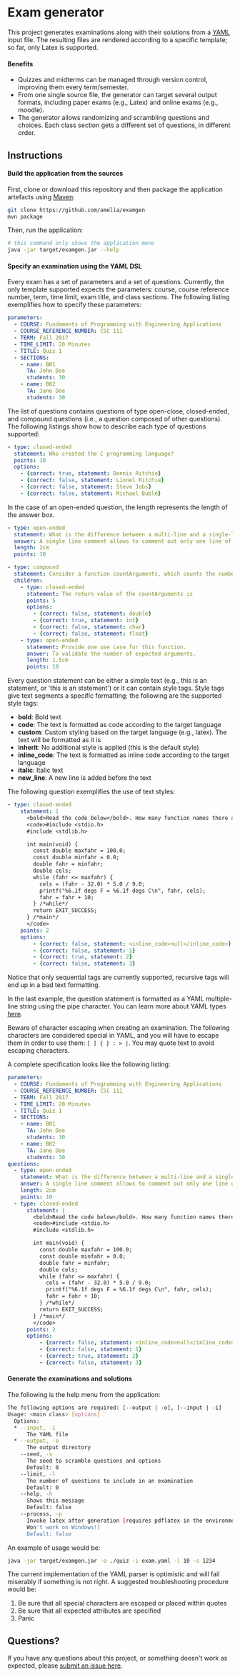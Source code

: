 # Exam generator

This project generates examinations along with their solutions from a [YAML](http://www.yaml.org/) input file. The resulting files are rendered according to a specific template; so far, only Latex is supported.

#### Benefits
- Quizzes and midterms can be managed through version control, improving them every term/semester.
- From one single source file, the generator can target several output formats, including paper exams (e.g., Latex) and online exams (e.g., moodle).
- The generator allows randomizing and scrambling questions and choices. Each class section gets a different set of questions, in different order.


## Instructions

#### Build the application from the sources

First, clone or download this repository and then package the application artefacts using [Maven](https://maven.apache.org/):

```bash
git clone https://github.com/amelia/examgen
mvn package
```

Then, run the application:

```bash
# this command only shows the application menu
java -jar target/examgen.jar --help
```

#### Specify an examination using the YAML DSL

Every exam has a set of parameters and a set of questions. Currently, the only template supported expects the parameters: course, course reference number, term, time limit, exam title, and class sections. The following listing exemplifies how to specify these parameters:

```yaml
parameters:
  - COURSE: Fundaments of Programming with Engineering Applications
  - COURSE_REFERENCE_NUMBER: CSC 111
  - TERM: Fall 2017
  - TIME_LIMIT: 20 Minutes
  - TITLE: Quiz 1
  - SECTIONS:
    - name: B01
      TA: John Doe
      students: 30
    - name: B02
      TA: Jane Doe
      students: 30
```

The list of questions contains questions of type open-close, closed-ended, and compound questions (i.e., a question composed of other questions). The following listings show how to describe each type of questions supported:

```yaml
- type: closed-ended
  statement: Who created the C programming language?
  points: 10
  options:
    - {correct: true, statement: Dennis Ritchie}
    - {correct: false, statement: Lionel Ritchie}
    - {correct: false, statement: Steve Jobs}
    - {correct: false, statement: Michael Bublé}
```

In the case of an open-ended question, the length represents the length of the answer box.

```yaml
- type: open-ended
  statement: What is the difference between a multi-line and a single-line comment?
  answer: A single line comment allows to comment out only one line of text, whereas the multiline comment encloses multiple lines of text.
  length: 2cm
  points: 10
```

```yaml
- type: compound
  statement: Consider a function countArguments, which counts the number of arguments of a program.
  children:
    - type: closed-ended
      statement: The return value of the countArguments is
      points: 5
      options:
        - {correct: false, statement: double}
        - {correct: true, statement: int}
        - {correct: false, statement: char}
        - {correct: false, statement: float}
    - type: open-ended
      statement: Provide one use case for this function.
      answer: To validate the number of expected arguments.
      length: 1.5cm
      points: 10
```

Every question statement can be either a simple text (e.g., this is an statement, or 'this is an statement') or it can contain style tags. Style tags give text segments a specific formatting; the following are the supported style tags:

- **bold**: Bold text
- **code**: The text is formatted as code according to the target language
- **custom**: Custom styling based on the target language (e.g., latex). The text will be formatted as it is
- **inherit**: No additional style is applied (this is the default style)
- **inline_code**: The text is formatted as inline code according to the target language
- **italic**: Italic text
- **new_line**: A new line is added before the text

The following question exemplifies the use of text styles:

```yaml
- type: closed-ended
    statement: |
      <bold>Read the code below</bold>. How many function names there are?
      <code>#include <stdio.h>
      #include <stdlib.h>

      int main(void) {
        const double maxfahr = 100.0;
        const double minfahr = 0.0;
        double fahr = minfahr;
        double cels;
        while (fahr <= maxfahr) {
          cels = (fahr - 32.0) * 5.0 / 9.0;
          printf("%6.1f degs F = %6.1f degs C\n", fahr, cels);
          fahr = fahr + 10;
        } /*while*/
        return EXIT_SUCCESS;
      } /*main*/
      </code>
    points: 2
    options:
        - {correct: false, statement: <inline_code>null</inline_code>}
        - {correct: false, statement: 1}
        - {correct: true, statement: 2}
        - {correct: false, statement: 3}
```

Notice that only sequential tags are currently supported, recursive tags will end up in a bad text formatting.

In the last example, the question statement is formatted as a YAML multiple-line string using the pipe character. You can learn more about YAML types [here](https://learnxinyminutes.com/docs/yaml/).

Beware of character escaping when creating an examination. The following characters are considered special in YAML, and you will have to escape them in order to use them: `[ ] { } : > |`. You may quote text to avoid escaping characters.

A complete specification looks like the following listing:

```yaml
parameters:
  - COURSE: Fundaments of Programming with Engineering Applications
  - COURSE_REFERENCE_NUMBER: CSC 111
  - TERM: Fall 2017
  - TIME_LIMIT: 20 Minutes
  - TITLE: Quiz 1
  - SECTIONS:
    - name: B01
      TA: John Doe
      students: 30
    - name: B02
      TA: Jane Doe
      students: 30
questions:
  - type: open-ended
    statement: What is the difference between a multi-line and a single-line comment?
    answer: A single line comment allows to comment out only one line of text, whereas the multiline comment encloses multiple lines of text.
    length: 2cm
    points: 10
  - type: closed-ended
      statement: |
        <bold>Read the code below</bold>. How many function names there are?
        <code>#include <stdio.h>
        #include <stdlib.h>

        int main(void) {
          const double maxfahr = 100.0;
          const double minfahr = 0.0;
          double fahr = minfahr;
          double cels;
          while (fahr <= maxfahr) {
            cels = (fahr - 32.0) * 5.0 / 9.0;
            printf("%6.1f degs F = %6.1f degs C\n", fahr, cels);
            fahr = fahr + 10;
          } /*while*/
          return EXIT_SUCCESS;
        } /*main*/
        </code>
      points: 2
      options:
          - {correct: false, statement: <inline_code>null</inline_code>}
          - {correct: false, statement: 1}
          - {correct: true, statement: 2}
          - {correct: false, statement: 3}
```

#### Generate the examinations and solutions

The following is the help menu from the application:

```bash
The following options are required: [--output | -o], [--input | -i]
Usage: <main class> [options]
  Options:
  * --input, -i
      The YAML file
  * --output, -o
      The output directory
    --seed, -s
      The seed to scramble questions and options
      Default: 0
    --limit, -l
      The number of questions to include in an examination
      Default: 0
    --help, -h
      Shows this message
      Default: false
    --process, -p
      Invoke latex after generation (requires pdflatex in the environment. 
      Won't work on Windows!)
      Default: false
```

An example of usage would be:

```bash
java -jar target/examgen.jar -o ./quiz -i exam.yaml -l 10 -s 1234
```

The current implementation of the YAML parser is optimistic and will fail miserably if something is not right. A suggested troubleshooting procedure would be:
1. Be sure that all special characters are escaped or placed within quotes
2. Be sure that all expected attributes are specified
3. Panic


## Questions?

If you have any questions about this project, or something doesn't work as expected, please [submit an issue here](https://github.com/jachinte/examgen/issues).
